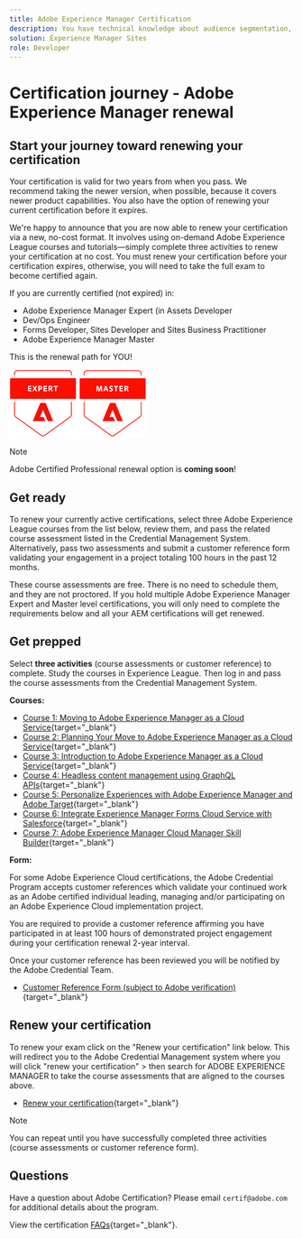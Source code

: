 ```yaml
---
title: Adobe Experience Manager Certification 
description: You have technical knowledge about audience segmentation, destination exports, and activation on real time basis for unified profiles that adhere to data and privacy regulations, customer data platforms (CDP) and knowledge of Adobe Experience Platform.
solution: Experience Manager Sites
role: Developer
---
```

# Certification journey - Adobe Experience Manager renewal

## Start your journey toward renewing your certification

Your certification is valid for two years from when you pass. We recommend taking the newer version, when possible, because it covers newer product capabilities. You also have the option of renewing your current certification before it expires.

We're happy to announce that you are now able to renew your certification via a new, no-cost format. It involves using on-demand Adobe Experience League courses and tutorials—simply complete three activities to renew your certification at no cost. You must renew your certification before your certification expires, otherwise, you will need to take the full exam to become certified again. 

If you are currently certified (not expired) in:

* Adobe Experience Manager Expert (in Assets Developer
* Dev/Ops Engineer
* Forms Developer, Sites Developer and Sites Business Practitioner
* Adobe Experience Manager Master

This is the renewal path for YOU!

![Certification Expert Badge](/help/certifications/assets/expert-badge-small.png) ![Certification Master Badge](/help/certifications/assets/master-badge-small.png)

>[!NOTE]
>
>Adobe Certified Professional renewal option is **coming soon**!

## Get ready

To renew your currently active certifications, select three Adobe Experience League courses from the list below, review them, and pass the related course assessment listed in the Credential Management System. Alternatively, pass two assessments and submit a customer reference form validating your engagement in a project totaling 100 hours in the past 12 months.

These course assessments are free. There is no need to schedule them, and they are not proctored. If you hold multiple Adobe Experience Manager Expert and Master level certifications, you will only need to complete the requirements below and all your AEM certifications will get renewed.

## Get prepped

Select **three activities** (course assessments or customer reference) to complete. Study the courses in Experience League. Then log in and pass the course assessments from the Credential Management System.

**Courses:**

* [Course 1: Moving to Adobe Experience Manager as a Cloud Service](https://experienceleague.adobe.com/docs/courses/using/experiencemanager-d-1-2021-1-migration.html?lang=en){target="_blank"}
* [Course 2: Planning Your Move to Adobe Experience Manager as a Cloud Service](https://experienceleague.adobe.com/docs/courses/using/experiencemanager-a-1-2021-1-migration.html?lang=en){target="_blank"}
* [Course 3: Introduction to Adobe Experience Manager as a Cloud Service](https://experienceleague.adobe.com/docs/experience-manager-cloud-service/content/overview/introduction.html?lang=en){target="_blank"}
* [Course 4: Headless content management using GraphQL APIs](https://experienceleague.adobe.com/docs/courses/using/experiencemanager-d-1-2020-1-headless.html?lang=en){target="_blank"}
* [Course 5: Personalize Experiences with Adobe Experience Manager and Adobe Target](https://experienceleague.adobe.com/docs/courses/using/experiencemanager-d-1-2020-1-personalization.html?lang=en){target="_blank"}
* [Course 6: Integrate Experience Manager Forms Cloud Service with Salesforce](https://experienceleague.adobe.com/docs/courses/using/experiencemanager-d-1-2021-formscs-salesforce.html?lang=en){target="_blank"}
* [Course 7: Adobe Experience Manager Cloud Manager Skill Builder](https://experienceleague.adobe.com/docs/courses/using/experiencemanager-u-1-2019-1-cloudmgr-builder.html?lang=en){target="_blank"}

**Form:**

For some Adobe Experience Cloud certifications, the Adobe Credential Program accepts customer references which validate your continued work as an Adobe certified individual leading, managing and/or participating on an Adobe Experience Cloud implementation project.

You are required to provide a customer reference affirming you have participated in at least 100 hours of demonstrated project engagement during your certification renewal 2-year interval.

Once your customer reference has been reviewed you will be notified by the Adobe Credential Team.

* [Customer Reference Form (subject to Adobe verification)](https://www.certmetrics.com/adobe/candidate/caveon_sso_adobe.aspx?ssoLogin=true&eid=ADR-EA100){target="_blank"}

## Renew your certification

To renew your exam click on the "Renew your certification" link below. This will redirect you to the Adobe Credential Management system where you will click "renew your certification" > then search for ADOBE EXPERIENCE MANAGER to take the course assessments that are aligned to the courses above.

* [Renew your certification](https://learning.adobe.com/api.certify.json){target="_blank"}

>[!NOTE]
>
>You can repeat until you have successfully completed three activities (course assessments or customer reference form).


## Questions

Have a question about Adobe Certification? Please email `certif@adobe.com` for additional details about the program.

View the certification [FAQs](https://solutionpartners.adobe.com/solution-partners/training_and_certification/certification/certification_faq.html#){target="_blank"}.
